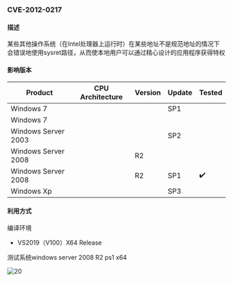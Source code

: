 ### CVE-2012-0217

#### 描述

某些其他操作系统（在Intel处理器上运行时）在某些地址不是规范地址的情况下会错误地使用sysret路径，从而使本地用户可以通过精心设计的应用程序获得特权

#### 影响版本

| Product             | CPU Architecture | Version | Update | Tested             |
| ------------------- | ---------------- | ------- | ------ | ------------------ |
| Windows 7           |                  |         | SP1    |                    |
| Windows 7           |                  |         |        |                    |
| Windows Server 2003 |                  |         | SP2    |                    |
| Windows Server 2008 |                  | R2      |        |                    |
| Windows Server 2008 |                  | R2      | SP1    | :heavy_check_mark: |
| Windows Xp          |                  |         | SP3    |                    |

#### 利用方式

编译环境

- VS2019（V100）X64 Release

测试系统windows server 2008 R2 ps1 x64

![20](https://github.com/Ascotbe/Random-img/blob/master/WindowsKernelExploits/CVE-2012-0217_win2008_x64.gif?raw=true)

